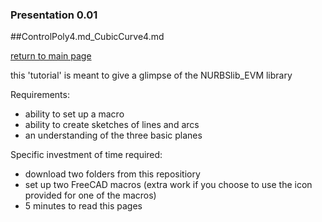 
### Presentation 0.01
##ControlPoly4.md_CubicCurve4.md

[return to main page](http://edwardvmills.github.io/NURBSlib_EVM/)

this 'tutorial' is meant to give a glimpse of the NURBSlib_EVM library

Requirements:
* ability to set up a macro
* ability to create sketches of lines and arcs
* an understanding of the three basic planes

Specific investment of time required:
* download two folders from this repositiory
* set up two FreeCAD macros (extra work if you choose to use the icon provided for one of the macros)
* 5 minutes to read this pages




